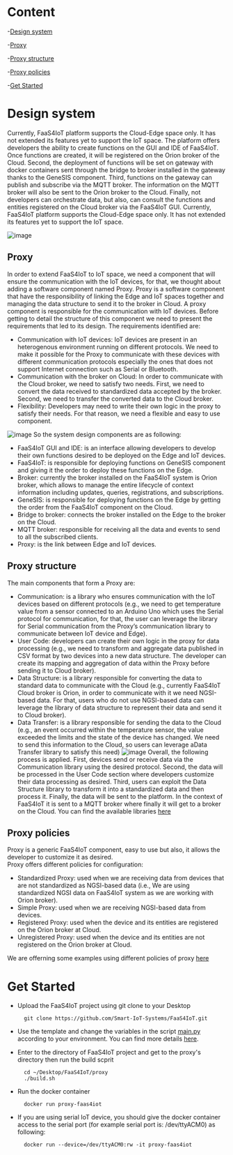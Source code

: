# Content
-[Design system](https://github.com/Smart-IoT-Systems/FaaS4IoT/tree/main/proxy#design-system)

-[Proxy](https://github.com/Smart-IoT-Systems/FaaS4IoT/tree/main/proxy#proxy)

-[Proxy structure](https://github.com/Smart-IoT-Systems/FaaS4IoT/tree/main/proxy#proxy-structure)

-[Proxy policies](https://github.com/Smart-IoT-Systems/FaaS4IoT/tree/main/proxy#proxy-policies)

-[Get Started](https://github.com/Smart-IoT-Systems/FaaS4IoT/tree/main/proxy#get-started)

# Design system
Currently, FaaS4IoT platform supports the Cloud-Edge space only. It has not extended its features yet to support the IoT space. 
The platform offers developers the ability to create functions on the GUI and IDE of FaaS4IoT. Once functions are created, it will be registered on the Orion broker of the Cloud. Second, the deployment of functions will be set on gateway with docker containers sent through the bridge to broker installed in the gateway thanks to the GeneSIS component. Third, functions on the gateway can publish and subscribe via the MQTT broker. The information on the MQTT broker will also be sent to the Orion broker to the Cloud.  Finally, not developers can orchestrate data, but also, can consult the functions and entities registered on the Cloud broker via the FaaS4IoT GUI.
Currently, FaaS4IoT platform supports the Cloud-Edge space only. It has not extended its features yet to support the IoT space. 


![image](https://user-images.githubusercontent.com/47181226/133777251-cf1a183a-f101-4ebe-957e-083044baf832.png)


## Proxy
In order to extend FaaS4IoT to IoT space, we need a component that will ensure the communication with the IoT devices, for that, we thought about adding a software component named Proxy.
Proxy is a software component that have the responsibility of linking the Edge and IoT spaces together and managing the data structure to send it to the broker in Cloud.
A proxy component is responsible for the communication with IoT devices. Before getting to detail the structure of this component we need to present the requirements that led to its design.
The requirements identified are:
- Communication with IoT devices: IoT devices are present in an heterogenous environment running on different protocols. We need to make it possible for the Proxy to communicate with these devices with different communication protocols especially the ones that does not support Internet connection such as Serial or Bluetooth.
- Communication with the broker on Cloud: In order to communicate with the Cloud broker, we need to satisfy two needs. First, we need to convert the data received to standardized data accepted by the broker. Second, we need to transfer the converted data to the Cloud broker.
- Flexibility: Developers may need to write their own logic in the proxy to satisfy their needs. For that reason, we need a flexible and easy to use component.


![image](https://user-images.githubusercontent.com/47181226/133210155-e70d877c-3a94-4f43-9084-f4f5ec7bf355.png)
So the system design components are as following:
-	FaaS4IoT GUI and IDE: is an interface allowing developers to develop their own functions desired to be deployed on the Edge and IoT devices. 
-	FaaS4IoT: is responsible for deploying functions on GeneSIS component and giving it the order to deploy these functions on the Edge. 
-	Broker: currently the broker installed on the FaaS4IoT system is Orion broker, which allows to manage the entire lifecycle of context information including updates, queries, registrations, and subscriptions. 
-	GeneSIS: is responsible for deploying functions on the Edge by getting the order from the FaaS4IoT component on the Cloud. 
-	Bridge to broker: connects the broker installed on the Edge to the broker on the Cloud. 
-	MQTT broker: responsible for receiving all the data and events to send to all the subscribed clients. 
-	Proxy: is the link between Edge and IoT devices. 



## Proxy structure
The main components that form a Proxy are:
- Communication: is a library who ensures communication with the IoT devices based on different protocols (e.g., we need to get temperature value from a sensor connected to an Arduino Uno which uses the Serial protocol for communication, for that, the user can leverage the library for Serial communication from the Proxy’s communication library to  communicate between IoT device and Edge).
- User Code: developers can create their own logic in the proxy for data processing (e.g., we need to transform and aggregate data published in CSV format by two devices into a new data structure. The developer can create its mapping and aggregation of data within the Proxy before sending it to Cloud broker).
- Data Structure: is a library responsible for converting the data to standard data to communicate with the Cloud (e.g., currently FaaS4IoT Cloud broker is Orion, in order to  communicate with it we need NGSI-based data. For that, users who do not use NGSI-based data can leverage the library of data structure to represent their data and send it to Cloud broker).
- Data Transfer: is a library responsible for sending the data to the Cloud (e.g., an event occurred within the temperature sensor, the value exceeded the limits and the state of the device has changed. We need to send this information to the Cloud, so users can leverage aData Transfer library to satisfy this need)
 ![image](https://user-images.githubusercontent.com/47181226/133210017-e5925563-66b1-4c4e-aa14-8eab1570bcd1.png)
Overall, the following process is applied. First, devices send or receive data via the Communication library using the desired protocol. Second, the data will be processed in the User Code section where developers customize their data processing as desired. Third, users can exploit the Data Structure library to transform it into a standardized data and then process it. Finally, the data will be sent to the platform. In the context of FaaS4IoT it is sent to a MQTT broker where finally it will get to a broker on the Cloud.
You can find the available libraries [here](https://github.com/Smart-IoT-Systems/FaaS4IoT/tree/main/proxy/libraries)
 
## Proxy policies 
Proxy is a generic FaaS4IoT component, easy to use but also, it allows the developer to customize it as desired.  
Proxy offers different policies for configuration:  
  -	Standardized Proxy: used when we are receiving data from devices that are not standardized as NGSI-based data (i.e., We are using standardized NGSI data on FaaS4IoT system as we are working with Orion broker). 
  -	Simple Proxy: used when we are receiving NGSI-based data from devices. 
  -	Registered Proxy: used when the device and its entities are registered on the Orion broker at Cloud. 
  -	Unregistered Proxy: used when the device and its entities are not registered on the Orion broker at Cloud. 
  
We are offerning some examples using different policies of proxy [here](https://github.com/Smart-IoT-Systems/FaaS4IoT/tree/main/proxy/examples)

# Get Started
- Upload the FaaS4IoT project using git clone to your Desktop	
    
		git clone https://github.com/Smart-IoT-Systems/FaaS4IoT.git

- Use the template and change the variables in the script [main.py](https://github.com/Smart-IoT-Systems/FaaS4IoT/blob/main/proxy/template/main.py) according to your environment. You can find more details [here](https://github.com/Smart-IoT-Systems/FaaS4IoT/blob/main/proxy/template).
- Enter to the directory of FaaS4IoT project and get to the proxy's directory then run the build scprit
    
		cd ~/Desktop/FaaS4IoT/proxy
		./build.sh
		
- Run the docker container 
    
		docker run proxy-faas4iot
- If you are using serial IoT device, you should give the docker container access to the serial port (for example serial port is: /dev/ttyACM0) as following:
    
		docker run --device=/dev/ttyACM0:rw -it proxy-faas4iot



